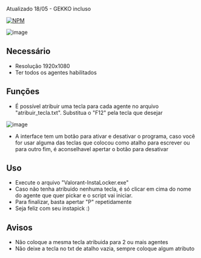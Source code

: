 Atualizado 18/05 - GEKKO incluso

[![NPM](https://img.shields.io/npm/l/react)](https://github.com/Felipedjn/validador_pfpj/blob/main/LICENSE)

![image](https://github.com/Felipedjn/valorant-instalocker/assets/114688883/1dfc88e6-3bf4-4eed-8339-c90be5d1d698)

## Necessário
- Resolução 1920x1080
- Ter todos os agentes habilitados

## Funções
- É possível atribuir uma tecla para cada agente no arquivo "atribuir_tecla.txt". Substitua o "F12" pela tecla que desejar

![image](https://github.com/Felipedjn/valorant-instalocker/assets/114688883/d3bd4cc7-db1d-4d5c-84d8-5c8adab111de)

- A interface tem um botão para ativar e desativar o programa, caso você for usar alguma das teclas que colocou como atalho para escrever ou para outro fim, é aconselhavel apertar o botão para desativar

## Uso
- Execute o arquivo "Valorant-InstaLocker.exe"
- Caso não tenha atribuido nenhuma tecla, é só clicar em cima do nome do agente que quer pickar e o script vai iniciar.
- Para finalizar, basta apertar "P" repetidamente
- Seja feliz com seu instapick :)

## Avisos
- Não coloque a mesma tecla atribuida para 2 ou mais agentes
- Não deixe a tecla no txt de atalho vazia, sempre coloque algum atributo
